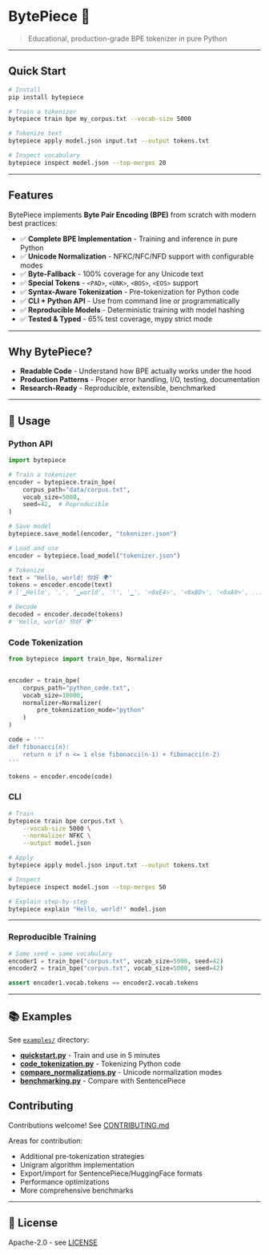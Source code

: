 ﻿# BytePiece 🔡

> Educational, production-grade BPE tokenizer in pure Python
---

##  Quick Start

```bash
# Install
pip install bytepiece

# Train a tokenizer
bytepiece train bpe my_corpus.txt --vocab-size 5000

# Tokenize text
bytepiece apply model.json input.txt --output tokens.txt

# Inspect vocabulary
bytepiece inspect model.json --top-merges 20
```

---

##  Features

BytePiece implements **Byte Pair Encoding (BPE)** from scratch with modern best practices:

- ✅ **Complete BPE Implementation** - Training and inference in pure Python
- ✅ **Unicode Normalization** - NFKC/NFC/NFD support with configurable modes
- ✅ **Byte-Fallback** - 100% coverage for any Unicode text
- ✅ **Special Tokens** - `<PAD>`, `<UNK>`, `<BOS>`, `<EOS>` support
- ✅ **Syntax-Aware Tokenization** - Pre-tokenization for Python code
- ✅ **CLI + Python API** - Use from command line or programmatically
- ✅ **Reproducible Models** - Deterministic training with model hashing
- ✅ **Tested & Typed** - 65% test coverage, mypy strict mode

---

##  Why BytePiece?

- **Readable Code** - Understand how BPE actually works under the hood
- **Production Patterns** - Proper error handling, I/O, testing, documentation
- **Research-Ready** - Reproducible, extensible, benchmarked

---


## 📖 Usage

### Python API

```python
import bytepiece

# Train a tokenizer
encoder = bytepiece.train_bpe(
    corpus_path="data/corpus.txt",
    vocab_size=5000,
    seed=42,  # Reproducible
)

# Save model
bytepiece.save_model(encoder, "tokenizer.json")

# Load and use
encoder = bytepiece.load_model("tokenizer.json")

# Tokenize
text = "Hello, world! 你好 🌍"
tokens = encoder.encode(text)
# ['▁Hello', ',', '▁world', '!', '▁', '<0xE4>', '<0xBD>', '<0xA0>', ...]

# Decode
decoded = encoder.decode(tokens)
# 'Hello, world! 你好 🌍'
```

### Code Tokenization

```python
from bytepiece import train_bpe, Normalizer


encoder = train_bpe(
    corpus_path="python_code.txt",
    vocab_size=10000,
    normalizer=Normalizer(
        pre_tokenization_mode="python"  
    )
)

code = '''
def fibonacci(n):
    return n if n <= 1 else fibonacci(n-1) + fibonacci(n-2)
'''

tokens = encoder.encode(code)
```

### CLI

```bash
# Train
bytepiece train bpe corpus.txt \
    --vocab-size 5000 \
    --normalizer NFKC \
    --output model.json

# Apply
bytepiece apply model.json input.txt --output tokens.txt

# Inspect
bytepiece inspect model.json --top-merges 50

# Explain step-by-step
bytepiece explain "Hello, world!" model.json
```

---



### Reproducible Training

```python
# Same seed = same vocabulary
encoder1 = train_bpe("corpus.txt", vocab_size=5000, seed=42)
encoder2 = train_bpe("corpus.txt", vocab_size=5000, seed=42)

assert encoder1.vocab.tokens == encoder2.vocab.tokens
```

---

## 📚 Examples

See [`examples/`](examples/) directory:

- **[quickstart.py](examples/quickstart.py)** - Train and use in 5 minutes
- **[code_tokenization.py](examples/code_tokenization.py)** - Tokenizing Python code
- **[compare_normalizations.py](examples/compare_normalizations.py)** - Unicode normalization modes
- **[benchmarking.py](examples/benchmarking.py)** - Compare with SentencePiece


##  Contributing

Contributions welcome! See [CONTRIBUTING.md](CONTRIBUTING.md)

Areas for contribution:
- Additional pre-tokenization strategies
- Unigram algorithm implementation
- Export/import for SentencePiece/HuggingFace formats
- Performance optimizations
- More comprehensive benchmarks

---

## 📄 License

Apache-2.0 - see [LICENSE](LICENSE)

